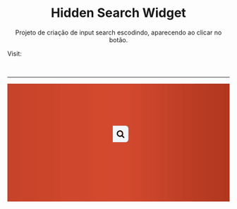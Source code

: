 <h1 align="center"> Hidden Search Widget </h1>

<p align="center"> Projeto de criação de input search escodindo, aparecendo ao clicar no botão. </p>

Visit:

</br> <hr>

![imagens gif](./.github/searchInput.gif)
